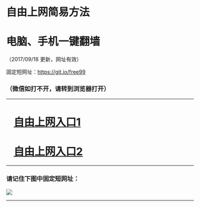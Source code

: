 ﻿# 自由上网简易方法

# 电脑、手机一键翻墙

（2017/09/18 更新，网址有效）

固定短网址：https://git.io/free99

### （微信如打不开，请转到浏览器打开）


***





# &nbsp;&nbsp; <a href="http://ft944926670.fwq-tz1005.info/fwqtz01.html?t=091800110170 " target="_blank">自由上网入口1</a>
# &nbsp;&nbsp; <a href="http://ft250513879.fwq-tz1006.info/fwqtz02.html?t=091800124739 " target="_blank">自由上网入口2</a>
***

### 请记住下图中固定短网址：

<img src="https://s3-us-west-2.amazonaws.com/fwq-1001/yjfq-20170905okok.png" /> 


***

